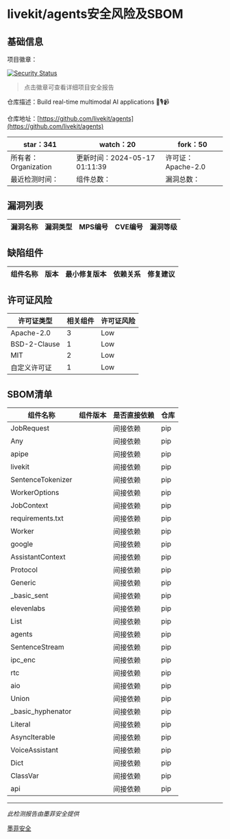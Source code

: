 # livekit/agents安全风险及SBOM

## 基础信息

项目徽章：

[![Security Status](https://www.murphysec.com/platform3/v31/badge/1791176158930694144.svg)](https://www.murphysec.com/console/report/1791175817153638400/1791176158930694144)

> 点击徽章可查看详细项目安全报告

仓库描述：Build real-time multimodal AI applications 🤖🎙️📹 

仓库地址：[https://github.com/livekit/agents](https://github.com/livekit/agents)

| star：341 | watch：20 | fork：50 |
| ----------- | -------------- | ------------ |
| 所有者：Organization | 更新时间：2024-05-17 01:11:39 | 许可证：Apache-2.0 |
| 最近检测时间： | 组件总数： | 漏洞总数： |




## 漏洞列表

| 漏洞名称 | 漏洞类型 | MPS编号 | CVE编号 | 漏洞等级 |
| ------- | ------ | ------- | ------ | ----- |





## 缺陷组件

| 组件名称 | 版本 | 最小修复版本 | 依赖关系 | 修复建议 |
| -------- | ---- | ------------ | -------- | -------- |





## 许可证风险

| 许可证类型 | 相关组件 | 许可证风险 |
| ---------- | -------- | ---------- |
|Apache-2.0|3|Low|
|BSD-2-Clause|1|Low|
|MIT|2|Low|
|自定义许可证|1|Low|




## SBOM清单

| 组件名称 | 组件版本 | 是否直接依赖 | 仓库 |
| -------- | -------- | ------------ | ---- |
|JobRequest||间接依赖|pip|
|Any||间接依赖|pip|
|apipe||间接依赖|pip|
|livekit||间接依赖|pip|
|SentenceTokenizer||间接依赖|pip|
|WorkerOptions||间接依赖|pip|
|JobContext||间接依赖|pip|
|requirements.txt||间接依赖|pip|
|Worker||间接依赖|pip|
|google||间接依赖|pip|
|AssistantContext||间接依赖|pip|
|Protocol||间接依赖|pip|
|Generic||间接依赖|pip|
|_basic_sent||间接依赖|pip|
|elevenlabs||间接依赖|pip|
|List||间接依赖|pip|
|agents||间接依赖|pip|
|SentenceStream||间接依赖|pip|
|ipc_enc||间接依赖|pip|
|rtc||间接依赖|pip|
|aio||间接依赖|pip|
|Union||间接依赖|pip|
|_basic_hyphenator||间接依赖|pip|
|Literal||间接依赖|pip|
|AsyncIterable||间接依赖|pip|
|VoiceAssistant||间接依赖|pip|
|Dict||间接依赖|pip|
|ClassVar||间接依赖|pip|
|api||间接依赖|pip|


------

*此检测报告由墨菲安全提供*

[墨菲安全](www.murphysec.com)